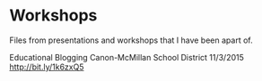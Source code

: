 # Workshops
Files from presentations and workshops that I have been apart of. 



Educational Blogging            Canon-McMillan School District        11/3/2015
http://bit.ly/1k6zxQ5

